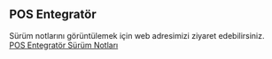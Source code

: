 ## POS Entegratör

Sürüm notlarını görüntülemek için web adresimizi ziyaret edebilirsiniz.
<br>
<a href="https://posentegrator.com/surum-notlari/" target="_blank">POS Entegratör Sürüm Notları</a>
